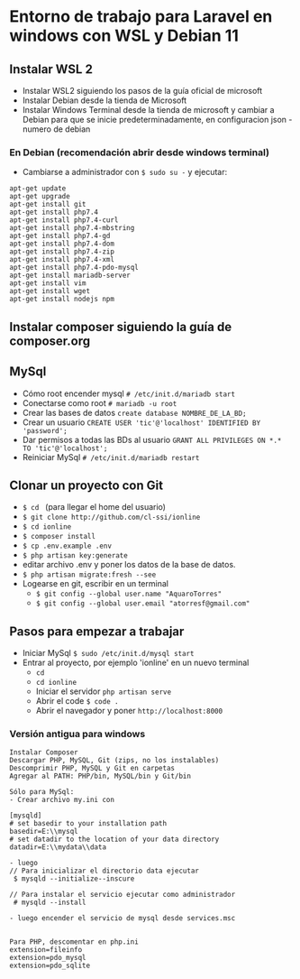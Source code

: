 # Entorno de trabajo para Laravel en windows con WSL y Debian 11
## Instalar WSL 2

* Instalar WSL2 siguiendo los pasos de la guía oficial de microsoft
* Instalar Debian desde la tienda de Microsoft
* Instalar Windows Terminal desde la tienda de microsoft
 y cambiar a Debian para que se inicie predeterminadamente, en configuracion json -numero de debian

### En Debian (recomendación abrir desde windows terminal) 

* Cambiarse a administrador con `$ sudo su -` y ejecutar:
```
apt-get update
apt-get upgrade
apt-get install git
apt-get install php7.4
apt-get install php7.4-curl
apt-get install php7.4-mbstring
apt-get install php7.4-gd
apt-get install php7.4-dom
apt-get install php7.4-zip
apt-get install php7.4-xml
apt-get install php7.4-pdo-mysql
apt-get install mariadb-server
apt-get install vim
apt-get install wget
apt-get install nodejs npm
```

## Instalar composer siguiendo la guía de composer.org

## MySql 
* Cómo root encender mysql `# /etc/init.d/mariadb start`
* Conectarse como root `# mariadb -u root`
* Crear las bases de datos `create database NOMBRE_DE_LA_BD;`
* Crear un usuario `CREATE USER 'tic'@'localhost' IDENTIFIED BY 'password';`
* Dar permisos a todas las BDs al usuario `GRANT ALL PRIVILEGES ON *.* TO 'tic'@'localhost';`
* Reiniciar MySql `# /etc/init.d/mariadb restart`

## Clonar un proyecto con Git
* `$ cd ` (para llegar el home del usuario)
* `$ git clone http://github.com/cl-ssi/ionline`
* `$ cd ionline`
* `$ composer install`
* `$ cp .env.example .env`
* `$ php artisan key:generate`
* editar archivo .env y poner los datos de la base de datos.
* `$ php artisan migrate:fresh --see`
* Logearse en git, escribir en un terminal
    * `$ git config --global user.name "AquaroTorres"`
    * `$ git config --global user.email "atorresf@gmail.com"`

## Pasos para empezar a trabajar
* Iniciar MySql `$ sudo /etc/init.d/mysql start`
* Entrar al proyecto, por ejemplo 'ionline' en un nuevo terminal
    * `cd` 
    * `cd ionline`
    * Iniciar el servidor `php artisan serve`
    * Abrir el code `$ code . `
    * Abrir el navegador y poner `http://localhost:8000`



### Versión antigua para windows
```
Instalar Composer
Descargar PHP, MySQL, Git (zips, no los instalables)
Descomprimir PHP, MySQL y Git en carpetas
Agregar al PATH: PHP/bin, MySQL/bin y Git/bin

Sólo para MySql:
- Crear archivo my.ini con 

[mysqld]
# set basedir to your installation path
basedir=E:\\mysql
# set datadir to the location of your data directory
datadir=E:\\mydata\\data

- luego
// Para inicializar el directorio data ejecutar 
 $ mysqld --initialize--inscure

// Para instalar el servicio ejecutar como administrador 
 # mysqld --install

- luego encender el servicio de mysql desde services.msc


Para PHP, descomentar en php.ini
extension=fileinfo
extension=pdo_mysql
extension=pdo_sqlite

```
